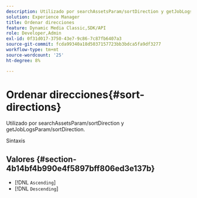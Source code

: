 ```yaml
---
description: Utilizado por searchAssetsParam/sortDirection y getJobLogsParam/sortDirection.
solution: Experience Manager
title: Ordenar direcciones
feature: Dynamic Media Classic,SDK/API
role: Developer,Admin
exl-id: 0f31d017-3750-43e7-9c86-7c87fb6407a3
source-git-commit: fcda99340a18d5037157723bb3bdca5fa9df3277
workflow-type: tm+mt
source-wordcount: '25'
ht-degree: 8%

---
```


# Ordenar direcciones{#sort-directions}

Utilizado por searchAssetsParam/sortDirection y getJobLogsParam/sortDirection.

Sintaxis

## Valores {#section-4b14bf4b990e4f5897bff806ed3e137b}

* [!DNL `Ascending`]
* [!DNL `Descending`]
